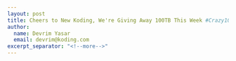 ```yaml
---
layout: post
title: Cheers to New Koding, We're Giving Away 100TB This Week #Crazy100TBWeek
author:
  name: Devrim Yasar
  email: devrim@koding.com
excerpt_separator: "<!--more-->"
---
```


